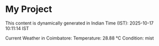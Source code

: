 # My Project

This content is dynamically generated in Indian Time (IST): 2025-10-17 10:11:14 IST


Current Weather in Coimbatore:
Temperature: 28.88 °C
Condition: mist
